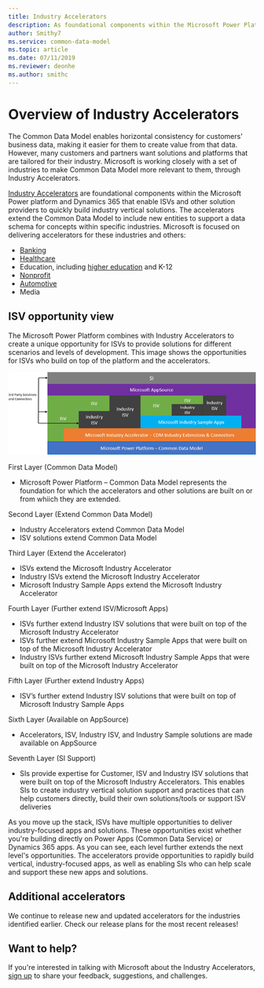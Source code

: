 ```yaml
---
title: Industry Accelerators
description: As foundational components within the Microsoft Power Platform and Dynamics 365, the Industry Accelerators enable ISVs and other solution providers to quickly build industry vertical solutions.
author: Smithy7
ms.service: common-data-model
ms.topic: article
ms.date: 07/11/2019
ms.reviewer: deonhe
ms.author: smithc
---
```


# Overview of Industry Accelerators

The Common Data Model enables horizontal consistency for customers' business data, making it easier for them to create value from that data. However, many customers and partners want solutions and platforms that are tailored for their industry. Microsoft is working closely with a set of industries to make Common Data Model more relevant to them, through Industry Accelerators.

[Industry Accelerators](https://community.dynamics.com/365/b/dynamics365isvsuccess/archive/2018/08/01/dynamics-365-brings-industry-focus-through-the-microsoft-power-platform-and-solution-accelerators) are foundational components within the Microsoft Power platform and Dynamics 365 that enable ISVs and other solution providers to quickly build industry vertical solutions. The accelerators extend the Common Data Model to include new entities to support a data schema for concepts within specific industries. Microsoft is focused on delivering accelerators for these industries and others:
-	[Banking](banking-accelerator.md)
- [Healthcare](health-accelerator.md)
-	Education, including [higher education](hied-accelerator.md) and K-12
-	[Nonprofit](nfp-accelerator.md)
-	[Automotive](automotive-accelerator.md)
-	Media

## ISV opportunity view
The Microsoft Power Platform combines with Industry Accelerators to create a unique opportunity for ISVs to provide solutions for different scenarios and levels of development. This image shows the opportunities for ISVs who build on top of the platform and the accelerators. 

![ISV Opportunity View](media/isv-layered-opportunity.png)

First Layer (Common Data Model) 
- Microsoft Power Platform – Common Data Model represents the foundation for which the accelerators and other solutions are built on or from whiich they are extended.

Second Layer (Extend Common Data Model)
- Industry Accelerators extend Common Data Model
- ISV solutions extend Common Data Model

Third Layer (Extend the Accelerator)
- ISVs extend the Microsoft Industry Accelerator 
- Industry ISVs extend the Microsoft Industry Accelerator
- Microsoft Industry Sample Apps extend the Microsoft Industry Accelerator

Fourth Layer (Further extend ISV/Microsoft Apps)
- ISVs further extend Industry ISV solutions that were built on top of the Microsoft Industry Accelerator
- ISVs further extend Microsoft Industry Sample Apps that were built on top of the Microsoft Industry Accelerator
- Industry ISVs further extend Microsoft Industry Sample Apps that were built on top of the Microsoft Industry Accelerator

Fifth Layer (Further extend Industry Apps)
- ISV’s further extend Industry ISV solutions that were built on top of Microsoft Industry Sample Apps

Sixth Layer (Available on AppSource)
- Accelerators, ISV, Industry ISV, and Industry Sample solutions are made available on AppSource

Seventh Layer (SI Support)
- SIs provide expertise for Customer, ISV and  Industry ISV solutions that were built on top of the Microsoft Industry Accelerators. This enables SIs to create industry vertical solution support and practices that can help customers directly, build their own solutions/tools or support ISV deliveries

As you move up the stack, ISVs have multiple opportunities to deliver industry-focused apps and solutions. These opportunities exist whether you're building directly on Power Apps (Common Data Service) or Dynamics 365 apps. As you can see, each level further extends the next level's opportunities. The accelerators provide opportunities to rapidly build vertical, industry-focused apps, as well as enabling SIs who can help scale and support these new apps and solutions.

## Additional accelerators
We continue to release new and updated accelerators for the industries identified earlier. Check our release plans for the most recent releases!

## Want to help?
If you're interested in talking with Microsoft about the Industry Accelerators, [sign up](https://experienceisv.microsoftcrmportals.com/engage/) to share your feedback, suggestions, and challenges.
